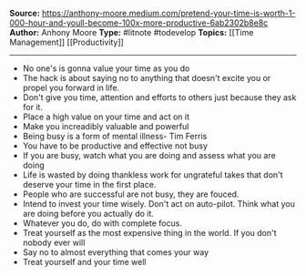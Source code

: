 **Source:** https://anthony-moore.medium.com/pretend-your-time-is-worth-1-000-hour-and-youll-become-100x-more-productive-6ab2302b8e8c
**Author:** Anhony Moore
**Type:** #litnote #todevelop 
**Topics:** [[Time Management]] [[Productivity]]

----
- No one's is gonna value your time as you do
- The hack is about saying no to anything that doesn't excite you or propel you forward in life.
- Don't give you time, attention and efforts to others just because they ask for it.
- Place a high value on your time and act on it
- Make you increadibly valuable and powerful
- Being busy is a form of mental illness- Tim Ferris
- You have to be productive and effective not busy
- If you are busy, watch what you are doing and assess what you are doing
- Life is wasted by doing thankless work for ungrateful takes that don't deserve your time in the first place.
- People who are successful are not busy, they are fouced.
- Intend to invest your time wisely. Don't act on auto-pilot. Think what you are doing before you actually do it. 
- Whatever you do, do with complete focus. 
- Treat yourself as the most expensive thing in the world. If you don't nobody ever will
- Say no to almost everything that comes your way
- Treat yourself and your time well

